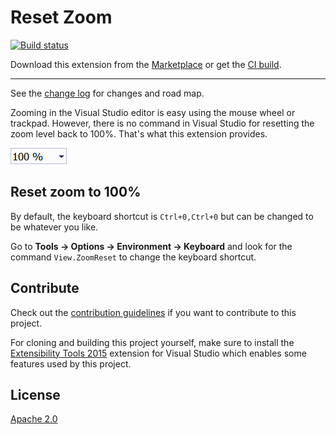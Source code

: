# Reset Zoom

[![Build status](https://ci.appveyor.com/api/projects/status/w2iwr8a2l1yar4w0?svg=true)](https://ci.appveyor.com/project/madskristensen/resetzoom)

Download this extension from the [Marketplace](https://marketplace.visualstudio.com/items?itemName=MadsKristensen.ResetZoom)
or get the [CI build](http://vsixgallery.com/extension/0a987da3-4577-4eec-aaa9-a4c2cdd5d22b/).

---------------------------------------

See the [change log](CHANGELOG.md) for changes and road map.

Zooming in the Visual Studio editor is easy using the mouse wheel or trackpad. However, there is no command in Visual Studio for resetting the zoom level back to 100%. That's what this extension provides.

![Zoom control](art/zoom-control.png)

## Reset zoom to 100%
By default, the keyboard shortcut is `Ctrl+0,Ctrl+0` but can be changed to be whatever you like. 

Go to **Tools -> Options -> Environment -> Keyboard** and look for the command `View.ZoomReset` to change the keyboard shortcut.

## Contribute
Check out the [contribution guidelines](.github/CONTRIBUTING.md)
if you want to contribute to this project.

For cloning and building this project yourself, make sure
to install the
[Extensibility Tools 2015](https://visualstudiogallery.msdn.microsoft.com/ab39a092-1343-46e2-b0f1-6a3f91155aa6)
extension for Visual Studio which enables some features
used by this project.

## License
[Apache 2.0](LICENSE)